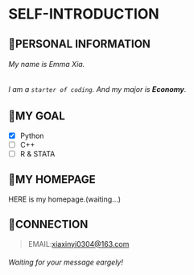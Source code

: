 # SELF-INTRODUCTION

## :whale:PERSONAL INFORMATION
###### My name is *Emma Xia*.
###### I am a `starter of coding`. And my major is **Economy**.  

## :whale:MY GOAL
- [x] Python
- [ ] C++
- [ ] R & STATA

## :whale:MY HOMEPAGE
HERE is my homepage.(waiting...)

## :whale:CONNECTION
>EMAIL:xiaxinyi0304@163.com
###### Waiting for your message eargely!
